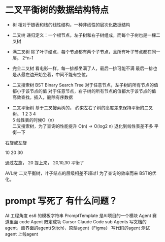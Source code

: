 # 二叉平衡树的数据结构特点

- 树
相对于链表和栈的线性结构，一种非线性的层次化数据结构

- 二叉树
递归定义：一个根节点，左子树和右子树组成，而每个子树也是一棵二叉树

- 满二叉树
除了叶子结点，每个节点都有两个子节点，且所有叶子节点都在同一层。
2^n-1

- 完全二叉树
看电影一样，每一排都坐满了人，最后一排可能不满
最后一排也是从最左边开始坐着，中间不能有空位。

- 二叉搜索树 BST Binary Search Tree
   对于任意节点，左子树的所有节点的值都小于该节点的值
   对于任意节点，右子树的所有节点的值都大于该节点的值
   高效查找，插入，删除有序数据 

- 二叉平衡树
   基于二叉搜索树的，
   约束左右子树的高度差来保持平衡的二叉树。
   1
     2
      3
       4    
         5
  线性表的时候O（n）       
 二叉搜索树，为了查询的性能提升 O(n) -> O(log2 n)
 退化到线性表差不多
 平衡一下 

 右旋或左旋

 10
    20 
       30
             
  通过左旋，  20 提上来， 20,10,30 平衡了

  AVL树 二叉平衡树，叶子结点的层级相差不超过1
  为了查询的效率而来 BST的优化。        

# prompt 写死了 有什么问题？
   AI 工程角度
   es6 的模板字符串
   PromptTemplate 是AI项目的一个模块
    Agent 赛道里面 code Agent 既定成功 
    Cursor Claude Code sub Agents
    写文档的agent，画界面的agent(Stitch)，原型agent（Figma）
    写代码的agent 测试agent 上线agent 
